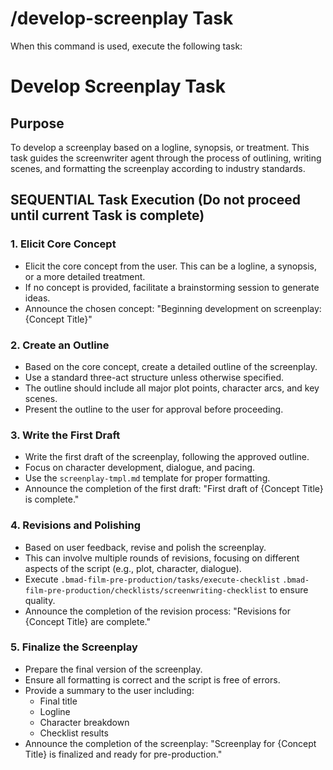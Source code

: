 # /develop-screenplay Task

When this command is used, execute the following task:

# Develop Screenplay Task

## Purpose

To develop a screenplay based on a logline, synopsis, or treatment. This task guides the screenwriter agent through the process of outlining, writing scenes, and formatting the screenplay according to industry standards.

## SEQUENTIAL Task Execution (Do not proceed until current Task is complete)

### 1. Elicit Core Concept

- Elicit the core concept from the user. This can be a logline, a synopsis, or a more detailed treatment.
- If no concept is provided, facilitate a brainstorming session to generate ideas.
- Announce the chosen concept: "Beginning development on screenplay: {Concept Title}"

### 2. Create an Outline

- Based on the core concept, create a detailed outline of the screenplay.
- Use a standard three-act structure unless otherwise specified.
- The outline should include all major plot points, character arcs, and key scenes.
- Present the outline to the user for approval before proceeding.

### 3. Write the First Draft

- Write the first draft of the screenplay, following the approved outline.
- Focus on character development, dialogue, and pacing.
- Use the `screenplay-tmpl.md` template for proper formatting.
- Announce the completion of the first draft: "First draft of {Concept Title} is complete."

### 4. Revisions and Polishing

- Based on user feedback, revise and polish the screenplay.
- This can involve multiple rounds of revisions, focusing on different aspects of the script (e.g., plot, character, dialogue).
- Execute `.bmad-film-pre-production/tasks/execute-checklist` `.bmad-film-pre-production/checklists/screenwriting-checklist` to ensure quality.
- Announce the completion of the revision process: "Revisions for {Concept Title} are complete."

### 5. Finalize the Screenplay

- Prepare the final version of the screenplay.
- Ensure all formatting is correct and the script is free of errors.
- Provide a summary to the user including:
  - Final title
  - Logline
  - Character breakdown
  - Checklist results
- Announce the completion of the screenplay: "Screenplay for {Concept Title} is finalized and ready for pre-production."

